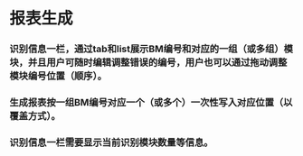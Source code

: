 
# 报表生成

### 识别信息一栏，通过tab和list展示BM编号和对应的一组（或多组）模块，并且用户可随时编辑调整错误的编号，用户也可以通过拖动调整模块编号位置（顺序）。
### 生成报表按一组BM编号对应一个（或多个）一次性写入对应位置（以覆盖方式）。
### 识别信息一栏需要显示当前识别模块数量等信息。